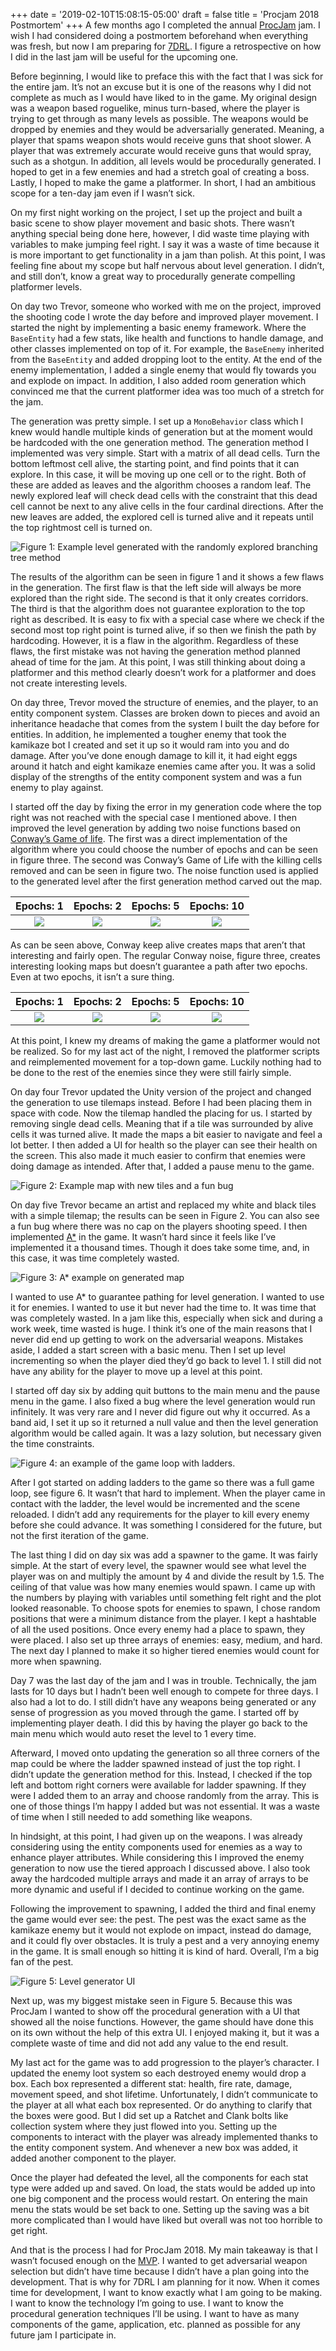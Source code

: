+++
date = '2019-02-10T15:08:15-05:00'
draft = false
title = 'Procjam 2018 Postmortem'
+++
A few months ago I completed the annual [ProcJam](https://www.procjam.com/) jam. I wish I had considered doing a postmortem beforehand when everything was fresh, but now I am preparing for [7DRL](http://www.roguebasin.com/index.php?title=7DRL). I figure a retrospective on how I did in the last jam will be useful for the upcoming one.

Before beginning, I would like to preface this with the fact that I was sick for the entire jam. It’s not an excuse but it is one of the reasons why I did not complete as much as I would have liked to in the game. My original design was a weapon based roguelike, minus turn-based, where the player is trying to get through as many levels as possible. The weapons would be dropped by enemies and they would be adversarially generated. Meaning, a player that spams weapon shots would receive guns that shoot slower. A player that was extremely accurate would receive guns that would spray, such as a shotgun. In addition, all levels would be procedurally generated. I hoped to get in a few enemies and had a stretch goal of creating a boss. Lastly, I hoped to make the game a platformer. In short, I had an ambitious scope for a ten-day jam even if I wasn’t sick.

On my first night working on the project, I set up the project and built a basic scene to show player movement and basic shots. There wasn’t anything special being done here, however, I did waste time playing with variables to make jumping feel right. I say it was a waste of time because it is more important to get functionality in a jam than polish. At this point, I was feeling fine about my scope but half nervous about level generation. I didn’t, and still don’t, know a great way to procedurally generate compelling platformer levels.

On day two Trevor, someone who worked with me on the project, improved the shooting code I wrote the day before and improved player movement. I started the night by implementing a basic enemy framework. Where the `BaseEntity` had a few stats, like health and functions to handle damage, and other classes implemented on top of it. For example, the `BaseEnemy` inherited from the `BaseEntity` and added dropping loot to the entity. At the end of the enemy implementation, I added a single enemy that would fly towards you and explode on impact. In addition, I also added room generation which convinced me that the current platformer idea was too much of a stretch for the jam.

The generation was pretty simple. I set up a `MonoBehavior` class which I knew would handle multiple kinds of generation but at the moment would be hardcoded with the one generation method. The generation method I implemented was very simple. Start with a matrix of all dead cells. Turn the bottom leftmost cell alive, the starting point, and find points that it can explore. In this case, it will be moving up one cell or to the right. Both of these are added as leaves and the algorithm chooses a random leaf. The newly explored leaf will check dead cells with the constraint that this dead cell cannot be next to any alive cells in the four cardinal directions. After the new leaves are added, the explored cell is turned alive and it repeats until the top rightmost cell is turned on.

![](/images/procjam-2018-postmortem/correct_level_1.png "Figure 1: Example level generated with the randomly explored branching tree method")

The results of the algorithm can be seen in figure 1 and it shows a few flaws in the generation. The first flaw is that the left side will always be more explored than the right side. The second is that it only creates corridors. The third is that the algorithm does not guarantee exploration to the top right as described. It is easy to fix with a special case where we check if the second most top right point is turned alive, if so then we finish the path by hardcoding. However, it is a flaw in the algorithm. Regardless of these flaws, the first mistake was not having the generation method planned ahead of time for the jam. At this point, I was still thinking about doing a platformer and this method clearly doesn’t work for a platformer and does not create interesting levels.

On day three, Trevor moved the structure of enemies, and the player, to an entity component system. Classes are broken down to pieces and avoid an inheritance headache that comes from the system I built the day before for entities. In addition, he implemented a tougher enemy that took the kamikaze bot I created and set it up so it would ram into you and do damage. After you’ve done enough damage to kill it, it had eight eggs around it hatch and eight kamikaze enemies came after you. It was a solid display of the strengths of the entity component system and was a fun enemy to play against.

I started off the day by fixing the error in my generation code where the top right was not reached with the special case I mentioned above. I then improved the level generation by adding two noise functions based on [Conway’s Game of life](https://en.wikipedia.org/wiki/Conway%27s_Game_of_Life). The first was a direct implementation of the algorithm where you could choose the number of epochs and can be seen in figure three. The second was Conway’s Game of Life with the killing cells removed and can be seen in figure two. The noise function used is applied to the generated level after the first generation method carved out the map.

| Epochs: 1 | Epochs: 2 | Epochs: 5 | Epochs: 10 |
|:---------:|:---------:|:---------:|:----------:|
| ![](/images/procjam-2018-postmortem/1_epoch.png) | ![](/images/procjam-2018-postmortem/2_epochs.png) | ![](/images/procjam-2018-postmortem/5_epochs.png) | ![](/images/procjam-2018-postmortem/10_epochs.png) | 

As can be seen above, Conway keep alive creates maps that aren’t that interesting and fairly open. The regular Conway noise, figure three, creates interesting looking maps but doesn’t guarantee a path after two epochs. Even at two epochs, it isn’t a sure thing.

| Epochs: 1 | Epochs: 2 | Epochs: 5 | Epochs: 10 |
|:---------:|:---------:|:---------:|:----------:|
| ![](/images/procjam-2018-postmortem/1_epoch-1.png) | ![](/images/procjam-2018-postmortem/2_epochs-1.png) | ![](/images/procjam-2018-postmortem/5_epochs-1.png) | ![](/images/procjam-2018-postmortem/10_epochs-1.png) | 

At this point, I knew my dreams of making the game a platformer would not be realized. So for my last act of the night, I removed the platformer scripts and reimplemented movement for a top-down game. Luckily nothing had to be done to the rest of the enemies since they were still fairly simple.

On day four Trevor updated the Unity version of the project and changed the generation to use tilemaps instead. Before I had been placing them in space with code. Now the tilemap handled the placing for us. I started by removing single dead cells. Meaning that if a tile was surrounded by alive cells it was turned alive. It made the maps a bit easier to navigate and feel a lot better. I then added a UI for health so the player can see their health on the screen. This also made it much easier to confirm that enemies were doing damage as intended. After that, I added a pause menu to the game.

![](/images/procjam-2018-postmortem/bug_or_feature.gif "Figure 2: Example map with new tiles and a fun bug")

On day five Trevor became an artist and replaced my white and black tiles with a simple tilemap; the results can be seen in Figure 2. You can also see a fun bug where there was no cap on the players shooting speed. I then implemented [A*](https://en.wikipedia.org/wiki/A*_search_algorithm) in the game. It wasn’t hard since it feels like I’ve implemented it a thousand times. Though it does take some time, and, in this case, it was time completely wasted.


![](/images/procjam-2018-postmortem/astar_in_map.png "Figure 3: A* example on generated map")

I wanted to use A* to guarantee pathing for level generation. I wanted to use it for enemies. I wanted to use it but never had the time to. It was time that was completely wasted. In a jam like this, especially when sick and during a work week, time wasted is huge. I think it’s one of the main reasons that I never did end up getting to work on the adversarial weapons. Mistakes aside, I added a start screen with a basic menu. Then I set up level incrementing so when the player died they’d go back to level 1. I still did not have any ability for the player to move up a level at this point.

I started off day six by adding quit buttons to the main menu and the pause menu in the game. I also fixed a bug where the level generation would run infinitely. It was very rare and I never did figure out why it occurred. As a band aid, I set it up so it returned a null value and then the level generation algorithm would be called again. It was a lazy solution, but necessary given the time constraints.

![](/images/procjam-2018-postmortem/ladder_working.gif "Figure 4: an example of the game loop with ladders.")

After I got started on adding ladders to the game so there was a full game loop, see figure 6. It wasn’t that hard to implement. When the player came in contact with the ladder, the level would be incremented and the scene reloaded. I didn’t add any requirements for the player to kill every enemy before she could advance. It was something I considered for the future, but not the first iteration of the game.

The last thing I did on day six was add a spawner to the game. It was fairly simple. At the start of every level, the spawner would see what level the player was on and multiply the amount by 4 and divide the result by 1.5. The ceiling of that value was how many enemies would spawn. I came up with the numbers by playing with variables until something felt right and the plot looked reasonable. To choose spots for enemies to spawn, I chose random positions that were a minimum distance from the player. I kept a hashtable of all the used positions. Once every enemy had a place to spawn, they were placed. I also set up three arrays of enemies: easy, medium, and hard. The next day I planned to make it so higher tiered enemies would count for more when spawning.

Day 7 was the last day of the jam and I was in trouble. Technically, the jam lasts for 10 days but I hadn’t been well enough to compete for three days. I also had a lot to do. I still didn’t have any weapons being generated or any sense of progression as you moved through the game. I started off by implementing player death. I did this by having the player go back to the main menu which would auto reset the level to 1 every time.

Afterward, I moved onto updating the generation so all three corners of the map could be where the ladder spawned instead of just the top right. I didn’t update the generation method for this. Instead, I checked if the top left and bottom right corners were available for ladder spawning. If they were I added them to an array and choose randomly from the array. This is one of those things I’m happy I added but was not essential. It was a waste of time when I still needed to add something like weapons.

In hindsight, at this point, I had given up on the weapons. I was already considering using the entity components used for enemies as a way to enhance player attributes. While considering this I improved the enemy generation to now use the tiered approach I discussed above. I also took away the hardcoded multiple arrays and made it an array of arrays to be more dynamic and useful if I decided to continue working on the game.

Following the improvement to spawning, I added the third and final enemy the game would ever see: the pest. The pest was the exact same as the kamikaze enemy but it would not explode on impact, instead do damage, and it could fly over obstacles. It is truly a pest and a very annoying enemy in the game. It is small enough so hitting it is kind of hard. Overall, I’m a big fan of the pest.

![](/images/procjam-2018-postmortem/level_generator_ui.gif "Figure 5: Level generator UI")

Next up, was my biggest mistake seen in Figure 5. Because this was ProcJam I wanted to show off the procedural generation with a UI that showed all the noise functions. However, the game should have done this on its own without the help of this extra UI. I enjoyed making it, but it was a complete waste of time and did not add any value to the end result.

My last act for the game was to add progression to the player’s character. I updated the enemy loot system so each destroyed enemy would drop a box. Each box represented a different stat: health, fire rate, damage, movement speed, and shot lifetime. Unfortunately, I didn’t communicate to the player at all what each box represented. Or do anything to clarify that the boxes were good. But I did set up a Ratchet and Clank bolts like collection system where they just flowed into you. Setting up the components to interact with the player was already implemented thanks to the entity component system. And whenever a new box was added, it added another component to the player.

Once the player had defeated the level, all the components for each stat type were added up and saved. On load, the stats would be added up into one big component and the process would restart. On entering the main menu the stats would be set back to one. Setting up the saving was a bit more complicated than I would have liked but overall was not too horrible to get right.

And that is the process I had for ProcJam 2018. My main takeaway is that I wasn’t focused enough on the [MVP](https://en.wikipedia.org/wiki/Minimum_viable_product). I wanted to get adversarial weapon selection but didn’t have time because I didn’t have a plan going into the development. That is why for 7DRL I am planning for it now. When it comes time for development, I want to know exactly what I am going to be making. I want to know the technology I’m going to use. I want to know the procedural generation techniques I’ll be using. I want to have as many components of the game, application, etc. planned as possible for any future jam I participate in.
